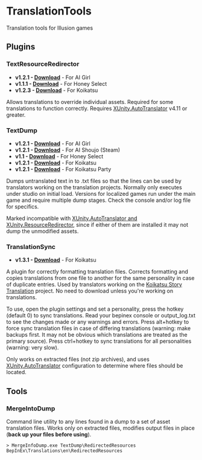 # TranslationTools
Translation tools for Illusion games

## Plugins

### TextResourceRedirector

- **v1.2.1 - [Download](https://github.com/IllusionMods/TranslationTools/releases/download/r4/AI_TextResourceRedirector.v1.2.1.zip)** - For AI Girl
- **v1.1.1 - [Download](https://github.com/IllusionMods/TranslationTools/releases/download/r2/HS_TextResourceRedirector.v1.1.1.zip)** - For Honey Select
- **v1.2.3 - [Download](https://github.com/IllusionMods/TranslationTools/releases/download/r5/KK_TextResourceRedirector.v1.2.3.zip)** - For Koikatsu


Allows translations to override individual assets. Required for some translations to function correctly. Requires [XUnity.AutoTranslator](https://github.com/bbepis/XUnity.AutoTranslator) v4.11 or greater.

### TextDump

- **v1.2.1 - [Download](https://github.com/IllusionMods/TranslationTools/releases/download/r4/AI_TextDump.v1.2.1.zip)** - For AI Girl
- **v1.2.1 - [Download](https://github.com/IllusionMods/TranslationTools/releases/download/r4/AI_INT_TextDump.v1.2.1.zip)** - For AI Shoujo (Steam)
- **v1.1 - [Download](https://github.com/IllusionMods/TranslationTools/releases/download/r2/HS_TextDump.v1.1.zip)** - For Honey Select
- **v1.2.1 - [Download](https://github.com/IllusionMods/TranslationTools/releases/download/r4/KK_TextDump.v1.2.1.zip)** - For Koikatsu
- **v1.2.1 - [Download](https://github.com/IllusionMods/TranslationTools/releases/download/r4/KKP_TextDump.v1.2.1.zip)** - For Koikatsu Party


Dumps untranslated text in to .txt files so that the lines can be used by translators working on the translation projects. Normally only executes under studio on initial load. Versions for localized games run under the main game and require multiple dump stages. Check the console and/or log file for specifics.

Marked incompatible with [XUnity.AutoTranslator and XUnity.ResourceRedirector](https://github.com/bbepis/XUnity.AutoTranslator), since if either of them are installed it may not dump the unmodified assets.

### TranslationSync

- **v1.3.1 - [Download](https://github.com/IllusionMods/TranslationTools/releases/download/r4/KK_TranslationSync.v1.3.1.zip)** - For Koikatsu

A plugin for correctly formatting translation files. Corrects formatting and copies translations from one file to another for the same personality in case of duplicate entries. Used by translators working on the [Koikatsu Story Translation](https://github.com/IllusionMods/KoikatsuStoryTranslation) project. No need to download unless you're working on translations.

To use, open the plugin settings and set a personality, press the hotkey (default 0) to sync translations. Read your bepinex console or output_log.txt to see the changes made or any warnings and errors. Press alt+hotkey to force sync translation files in case of differing translations (warning: make backups first. It may not be obvious which translations are treated as the primary source). Press ctrl+hotkey to sync translations for all personalities (warning: very slow).

Only works on extracted files (not zip archives), and uses [XUnity.AutoTranslator](https://github.com/bbepis/XUnity.AutoTranslator) configuration to determine where files should be located.

## Tools

### MergeIntoDump

Command line utility to any lines found in a dump to a set of asset translation files.  Works only on extracted files, modifies output files in place (**back up your files before using**).

```
> MergeInfoDump.exe TextDump\RedirectedResources BepInEx\Translations\en\RedirectedResources
```




